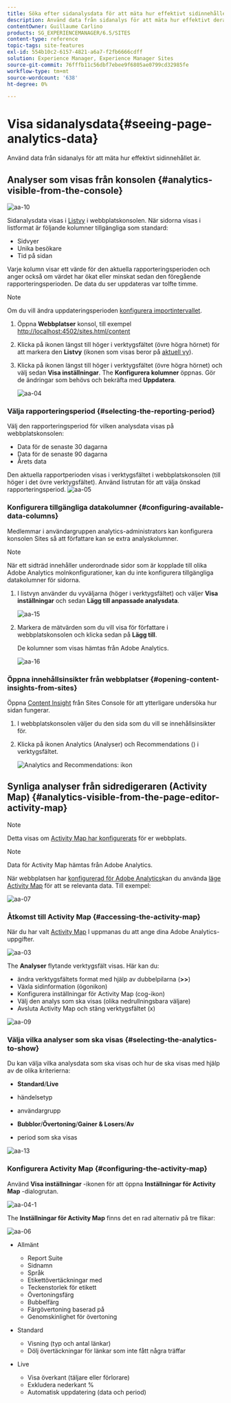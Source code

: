 ```yaml
---
title: Söka efter sidanalysdata för att mäta hur effektivt sidinnehållet är
description: Använd data från sidanalys för att mäta hur effektivt deras sidinnehåll är
contentOwner: Guillaume Carlino
products: SG_EXPERIENCEMANAGER/6.5/SITES
content-type: reference
topic-tags: site-features
exl-id: 554b10c2-6157-4821-a6a7-f2fb6666cdff
solution: Experience Manager, Experience Manager Sites
source-git-commit: 76fffb11c56dbf7ebee9f6805ae0799cd32985fe
workflow-type: tm+mt
source-wordcount: '638'
ht-degree: 0%

---
```


# Visa sidanalysdata{#seeing-page-analytics-data}

Använd data från sidanalys för att mäta hur effektivt sidinnehållet är.

## Analyser som visas från konsolen {#analytics-visible-from-the-console}

![aa-10](assets/aa-10.png)

Sidanalysdata visas i [Listvy](/help/sites-authoring/basic-handling.md#list-view) i webbplatskonsolen. När sidorna visas i listformat är följande kolumner tillgängliga som standard:

* Sidvyer
* Unika besökare
* Tid på sidan

Varje kolumn visar ett värde för den aktuella rapporteringsperioden och anger också om värdet har ökat eller minskat sedan den föregående rapporteringsperioden. De data du ser uppdateras var tolfte timme.

>[!NOTE]
>
>Om du vill ändra uppdateringsperioden [konfigurera importintervallet](/help/sites-administering/adobeanalytics-connect.md#configuring-the-import-interval).

1. Öppna **Webbplatser** konsol, till exempel [http://localhost:4502/sites.html/content](http://localhost:4502/sites.html/content)
1. Klicka på ikonen längst till höger i verktygsfältet (övre högra hörnet) för att markera den **Listvy** (ikonen som visas beror på [aktuell vy](/help/sites-authoring/basic-handling.md#viewing-and-selecting-resources)).

1. Klicka på ikonen längst till höger i verktygsfältet (övre högra hörnet) och välj sedan **Visa inställningar**. The **Konfigurera kolumner** öppnas. Gör de ändringar som behövs och bekräfta med **Uppdatera**.

   ![aa-04](assets/aa-04.png)

### Välja rapporteringsperiod {#selecting-the-reporting-period}

Välj den rapporteringsperiod för vilken analysdata visas på webbplatskonsolen:

* Data för de senaste 30 dagarna
* Data för de senaste 90 dagarna
* Årets data

Den aktuella rapportperioden visas i verktygsfältet i webbplatskonsolen (till höger i det övre verktygsfältet). Använd listrutan för att välja önskad rapporteringsperiod.
![aa-05](assets/aa-05.png)

### Konfigurera tillgängliga datakolumner {#configuring-available-data-columns}

Medlemmar i användargruppen analytics-administrators kan konfigurera konsolen Sites så att författare kan se extra analyskolumner.

>[!NOTE]
>
>När ett sidträd innehåller underordnade sidor som är kopplade till olika Adobe Analytics molnkonfigurationer, kan du inte konfigurera tillgängliga datakolumner för sidorna.

1. I listvyn använder du vyväljarna (höger i verktygsfältet) och väljer **Visa inställningar** och sedan **Lägg till anpassade analysdata**.

   ![aa-15](assets/aa-15.png)

1. Markera de mätvärden som du vill visa för författare i webbplatskonsolen och klicka sedan på **Lägg till**.

   De kolumner som visas hämtas från Adobe Analytics.

   ![aa-16](assets/aa-16.png)

### Öppna innehållsinsikter från webbplatser {#opening-content-insights-from-sites}

Öppna [Content Insight](/help/sites-authoring/content-insights.md) från Sites Console för att ytterligare undersöka hur sidan fungerar.

1. I webbplatskonsolen väljer du den sida som du vill se innehållsinsikter för.
1. Klicka på ikonen Analytics (Analyser) och Recommendations () i verktygsfältet.

   ![Analytics and Recommendations: ikon](do-not-localize/chlimage_1-16a.png)

## Synliga analyser från sidredigeraren (Activity Map) {#analytics-visible-from-the-page-editor-activity-map}

>[!NOTE]
>
>Detta visas om [Activity Map har konfigurerats](/help/sites-administering/adobeanalytics-connect.md#configuring-for-the-activity-map) för er webbplats.

>[!NOTE]
>
>Data för Activity Map hämtas från Adobe Analytics.

När webbplatsen har [konfigurerad för Adobe Analytics](/help/sites-administering/adobeanalytics-connect.md)kan du använda [läge Activity Map](/help/sites-authoring/author-environment-tools.md#page-modes) för att se relevanta data. Till exempel:

![aa-07](assets/aa-07.png)

### Åtkomst till Activity Map {#accessing-the-activity-map}

När du har valt [Activity Map](/help/sites-authoring/author-environment-tools.md#page-modes) I uppmanas du att ange dina Adobe Analytics-uppgifter.

![aa-03](assets/aa-03.png)

The **Analyser** flytande verktygsfält visas. Här kan du:

* ändra verktygsfältets format med hjälp av dubbelpilarna (**>>**)
* Växla sidinformation (ögonikon)
* Konfigurera inställningar för Activity Map (cog-ikon)
* Välj den analys som ska visas (olika nedrullningsbara väljare)
* Avsluta Activity Map och stäng verktygsfältet (x)

![aa-09](assets/aa-09.png)

### Välja vilka analyser som ska visas {#selecting-the-analytics-to-show}

Du kan välja vilka analysdata som ska visas och hur de ska visas med hjälp av de olika kriterierna:

* **Standard**/**Live**

* händelsetyp
* användargrupp
* **Bubblor**/**Övertoning**/**Gainer &amp; Losers**/**Av**

* period som ska visas

![aa-13](assets/aa-13.png)

### Konfigurera Activity Map {#configuring-the-activity-map}

Använd **Visa inställningar** -ikonen för att öppna **Inställningar för Activity Map** -dialogrutan.

![aa-04-1](assets/aa-04-1.png)

The **Inställningar för Activity Map** finns det en rad alternativ på tre flikar:

![aa-06](assets/aa-06.png)

* Allmänt

   * Report Suite
   * Sidnamn
   * Språk
   * Etikettövertäckningar med
   * Teckenstorlek för etikett
   * Övertoningsfärg
   * Bubbelfärg
   * Färgövertoning baserad på
   * Genomskinlighet för övertoning

* Standard

   * Visning (typ och antal länkar)
   * Dölj övertäckningar för länkar som inte fått några träffar

* Live

   * Visa överkant (täljare eller förlorare)
   * Exkludera nederkant %
   * Automatisk uppdatering (data och period)
